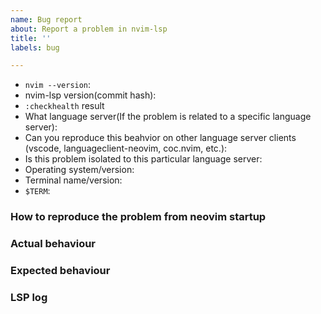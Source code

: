 ```yaml
---
name: Bug report
about: Report a problem in nvim-lsp
title: ''
labels: bug

---
```


<!-- Before reporting: search existing issues. Note that this repository implements configuration and initialization of language servers. Implementation of the language server spec itself is located in the neovim core repository-->

- `nvim --version`:
- nvim-lsp version(commit hash):
- `:checkhealth` result
- What language server(If the problem is related to a specific language server):
- Can you reproduce this beahvior on other language server clients (vscode, languageclient-neovim, coc.nvim, etc.):
- Is this problem isolated to this particular language server:
- Operating system/version:
- Terminal name/version:
- `$TERM`:

### How to reproduce the problem from neovim startup

### Actual behaviour

### Expected behaviour

### LSP log
<!-- Please add vim.lsp.log.set_level("info") to your lua block in init.vim and paste a link to your log file, located at $HOME/.local/share/nvim/lsp.log -->
